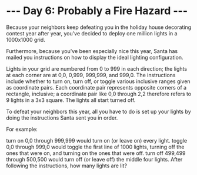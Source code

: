 # --- Day 6: Probably a Fire Hazard ---

Because your neighbors keep defeating you in the holiday house decorating contest year after year,
you've decided to deploy one million lights in a 1000x1000 grid.

Furthermore, because you've been especially nice this year, Santa has mailed you instructions on how
to display the ideal lighting configuration.

Lights in your grid are numbered from 0 to 999 in each direction; the lights at each corner are at
0,0, 0,999, 999,999, and 999,0. The instructions include whether to turn on, turn off, or toggle
various inclusive ranges given as coordinate pairs. Each coordinate pair represents opposite corners
of a rectangle, inclusive; a coordinate pair like 0,0 through 2,2 therefore refers to 9 lights in a
3x3 square. The lights all start turned off.

To defeat your neighbors this year, all you have to do is set up your lights by doing the
instructions Santa sent you in order.

For example:

turn on 0,0 through 999,999 would turn on (or leave on) every light.
toggle 0,0 through 999,0 would toggle the first line of 1000 lights, turning off the ones that were
on, and turning on the ones that were off.
turn off 499,499 through 500,500 would turn off (or leave off) the middle four lights.
After following the instructions, how many lights are lit?
